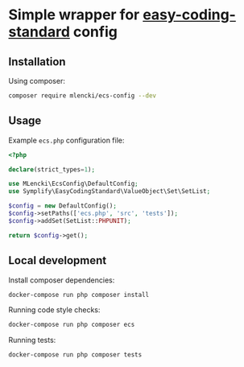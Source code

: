 # Simple wrapper for [easy-coding-standard](https://github.com/symplify/easy-coding-standard) config

## Installation

Using composer:
```bash
composer require mlencki/ecs-config --dev
```

## Usage

Example `ecs.php` configuration file:
```php
<?php

declare(strict_types=1);

use MLencki\EcsConfig\DefaultConfig;
use Symplify\EasyCodingStandard\ValueObject\Set\SetList;

$config = new DefaultConfig();
$config->setPaths(['ecs.php', 'src', 'tests']);
$config->addSet(SetList::PHPUNIT);

return $config->get();
```

## Local development

Install composer dependencies:
```bash
docker-compose run php composer install
```

Running code style checks:
```bash
docker-compose run php composer ecs
```

Running tests:
```bash
docker-compose run php composer tests
```



